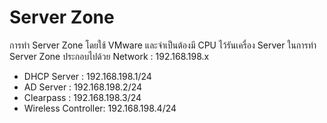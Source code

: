 # Server Zone
การทำ Server Zone โดยใช้ VMware และจำเป็นต้องมี CPU ไว้รันเครื่อง Server ในการทำ Server Zone ประกอบไปด้วย
Network : 192.168.198.x
- DHCP Server : 192.168.198.1/24
- AD Server : 192.168.198.2/24
- Clearpass : 192.168.198.3/24
- Wireless Controller: 192.168.198.4/24
